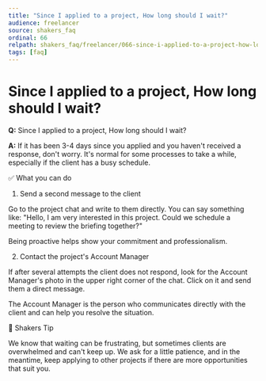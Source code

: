 ```yaml
---
title: "Since I applied to a project, How long should I wait?"
audience: freelancer
source: shakers_faq
ordinal: 66
relpath: shakers_faq/freelancer/066-since-i-applied-to-a-project-how-long-should-i-wait.md
tags: [faq]
---
```


# Since I applied to a project, How long should I wait?

**Q:** Since I applied to a project, How long should I wait?

**A:** If it has been 3-4 days since you applied and you haven't received a response, don't worry. It's normal for some processes to take a while, especially if the client has a busy schedule.

✅ What you can do

1. Send a second message to the client

Go to the project chat and write to them directly.
You can say something like:
"Hello, I am very interested in this project. Could we schedule a meeting to review the briefing together?"

Being proactive helps show your commitment and professionalism.

2. Contact the project's Account Manager

If after several attempts the client does not respond, look for the Account Manager's photo in the upper right corner of the chat.
Click on it and send them a direct message.

The Account Manager is the person who communicates directly with the client and can help you resolve the situation.

🙏 Shakers Tip

We know that waiting can be frustrating, but sometimes clients are overwhelmed and can't keep up.
We ask for a little patience, and in the meantime, keep applying to other projects if there are more opportunities that suit you.
